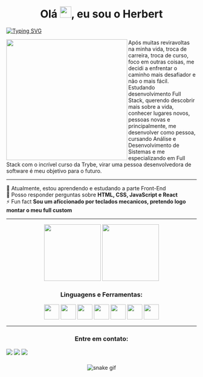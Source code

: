 
<h1 align="center">Olá  <img src="https://media.giphy.com/media/hvRJCLFzcasrR4ia7z/giphy.gif" width="30px"/>, eu sou o Herbert </h1>

[![Typing SVG](https://readme-typing-svg.demolab.com?font=Fira+Code&pause=1000&color=8B8989&center=true&vCenter=true&width=1000&lines=Dev+Full+stack+em+forma%C3%A7%C3%A3o;sempre+em+constante+desenvolvimento+pessoal)](https://git.io/typing-svg)

<img align="left" src="https://camo.githubusercontent.com/8bf6f6d78abc81fcf9c49f10649423e73ea44bc248e83aaae8759d401c829a84/68747470733a2f2f70687973696373677572756b756c2e66696c65732e776f726470726573732e636f6d2f323031392f30322f6368617261637465722d312e676966" width="320px"> Após muitas reviravoltas na minha vida, troca de carreira, troca de curso, foco em outras coisas, me decidi a enfrentar o caminho mais desafiador e não o mais fácil. Estudando desenvolvimento Full Stack, querendo descobrir mais sobre a vida, conhecer lugares novos, pessoas novas e principalmente, me desenvolver como pessoa, cursando Análise e Desenvolvimento de Sistemas e me especializando em Full Stack com o incrível curso da Trybe, virar uma pessoa desenvolvedora de software é meu objetivo para o futuro.

**********
<div align="left">
🌱 Atualmente, estou aprendendo e estudando a parte Front-End<br>
💬 Posso responder perguntas sobre <strong>HTML, CSS, JavaScript e React</strong><br>
⚡ Fun fact <strong>Sou um afíccionado por teclados mecanicos, pretendo logo montar o meu full custom</strong></h4> 
</div>

***************	

<div align="center">
  <img height="150em" src="https://github-readme-stats-eight-theta.vercel.app/api?username=herbertho&show_icons=true&theme=dark&include_all_commits=true&count_private=true"/>
  <img height="150em" src="https://github-readme-stats-eight-theta.vercel.app/api/top-langs/?username=herbertho&layout=compact&langs_count=8&theme=dark"/>
<div>	
	
	
<h3 align="center">Linguagens e Ferramentas:</h3>
<p align="center"><img height="40" width="40" src="https://cdn.simpleicons.org/css3/8B8989" /> <img height="40" width="40" src="https://cdn.simpleicons.org/html5/8B8989"/> <img height="40" width="40" src="https://cdn.simpleicons.org/javascript/8B8989"/> <img height="40" width="40" src="https://cdn.simpleicons.org/react/8B8989"/> <img height="40" width="40" src="https://cdn.simpleicons.org/npm/8B8989"/> <img height="40" width="40" src="https://cdn.simpleicons.org/jest/8B8989"/> <img height="40" width="40" src="https://cdn.simpleicons.org/ubuntu/8B8989"/></p></div>
</div>

*******************

<h3 align="center">Entre em contato:</h3>
<a href="https://api.whatsapp.com/send?phone=5541997780160&text=Ol%C3%A1!%20Peguei%20seu%20n%C3%BAmero%20no%20seu%20GitHub,%20podemos%20conversar?" target="blank"><img src="https://custom-icon-badges.demolab.com/badge/-Whatsapp-8B8989?style=for-the-badge&logo=linkedin&logoColor=white"></a>
<a href="https://linkedin.com/in/herberthodev" target="blank"><img src="https://custom-icon-badges.demolab.com/badge/-LinkedIn-8B8989?style=for-the-badge&logo=linkedin&logoColor=white"></a>
<a href="https://www.instagram.com/herbert_ho" target="blank"><img src="https://custom-icon-badges.demolab.com/badge/-Instagram-8B8989?style=for-the-badge&logo=instagram&logoColor=white"></a>
</p>

###
<div align="center">
  
  ![snake gif](https://github.com/herbertho/herbertho/blob/output/github-contribution-grid-snake.svg)
  
</div>
